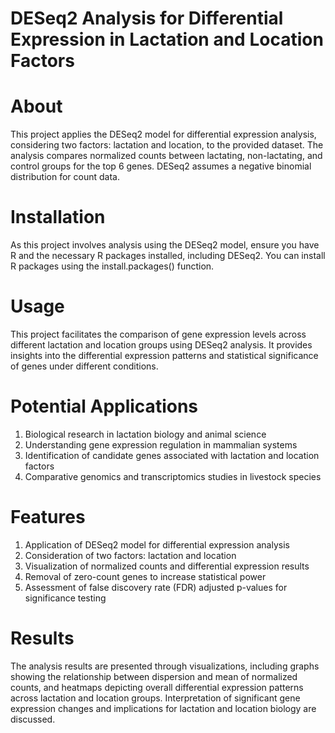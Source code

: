 # DESeq2 Analysis for Differential Expression in Lactation and Location Factors

# About
This project applies the DESeq2 model for differential expression analysis, considering two factors: lactation and location, to the provided dataset. The analysis compares normalized counts between lactating, non-lactating, and control groups for the top 6 genes. DESeq2 assumes a negative binomial distribution for count data.

# Installation
As this project involves analysis using the DESeq2 model, ensure you have R and the necessary R packages installed, including DESeq2. You can install R packages using the install.packages() function.

# Usage
This project facilitates the comparison of gene expression levels across different lactation and location groups using DESeq2 analysis. It provides insights into the differential expression patterns and statistical significance of genes under different conditions.

# Potential Applications
1. Biological research in lactation biology and animal science
2. Understanding gene expression regulation in mammalian systems
3. Identification of candidate genes associated with lactation and location factors
4. Comparative genomics and transcriptomics studies in livestock species

# Features
1. Application of DESeq2 model for differential expression analysis
2. Consideration of two factors: lactation and location
3. Visualization of normalized counts and differential expression results
4. Removal of zero-count genes to increase statistical power
5. Assessment of false discovery rate (FDR) adjusted p-values for significance testing

# Results
The analysis results are presented through visualizations, including graphs showing the relationship between dispersion and mean of normalized counts, and heatmaps depicting overall differential expression patterns across lactation and location groups. Interpretation of significant gene expression changes and implications for lactation and location biology are discussed.
